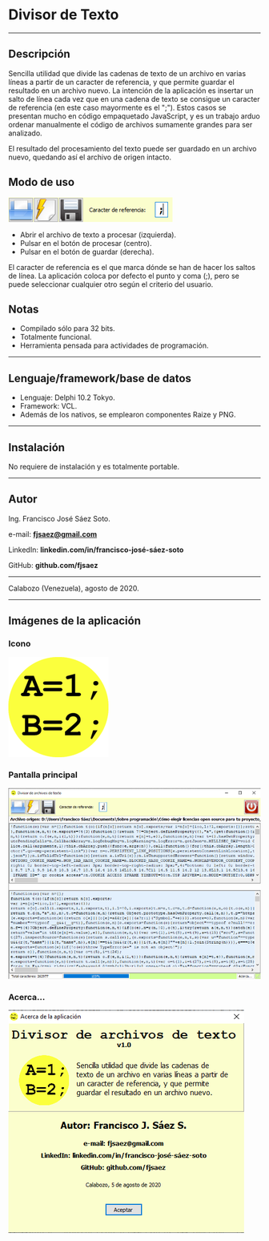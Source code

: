 # Divisor de Texto

---

## Descripción

Sencilla utilidad que divide las cadenas de texto de un archivo en varias líneas a partir de un caracter de referencia, y que permite guardar el resultado en un archivo nuevo. La intención de la aplicación es insertar un salto de línea cada vez que en una cadena de texto se consigue un caracter de referencia (en este caso mayormente es el ";"). Estos casos se presentan mucho en código empaquetado JavaScript, y es un trabajo arduo ordenar manualmente el código de archivos sumamente grandes para ser analizado.

El resultado del procesamiento del texto puede ser guardado en un archivo nuevo, quedando así el archivo de origen intacto.

## Modo de uso

![Abrir](Imagen/botones.png)


* Abrir el archivo de texto a procesar (izquierda). 
* Pulsar en el botón de procesar (centro).
* Pulsar en el botón de guardar (derecha).

El caracter de referencia es el que marca dónde se han de hacer los saltos de línea. La aplicación coloca por defecto el punto y coma (;), pero se puede seleccionar cualquier otro según el criterio del usuario.

## Notas

* Compilado sólo para 32 bits.
* Totalmente funcional.
* Herramienta pensada para actividades de programación.

---

## Lenguaje/framework/base de datos

* Lenguaje: Delphi 10.2 Tokyo. 
* Framework: VCL. 
* Además de los nativos, se emplearon componentes Raize y PNG.

---

## Instalación

No requiere de instalación y es totalmente portable.

---

## Autor

Ing. Francisco José Sáez Soto.

e-mail: **fjsaez@gmail.com**

LinkedIn: **linkedin.com/in/francisco-josé-sáez-soto**

GitHub: **github.com/fjsaez**

---

Calabozo (Venezuela), agosto de 2020.

---

## Imágenes de la aplicación

### Icono

![Reproductor de Música](Imagen/icono.png)

### Pantalla principal

![Pantalla principal](Imagen/pantalla_principal.png)

### Acerca...

![Acerca de la aplicación](Imagen/pantalla_acerca.png)
